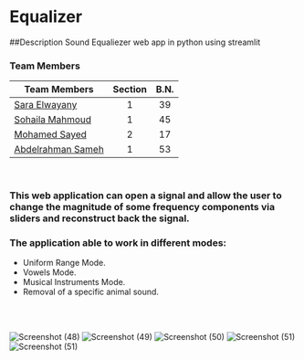 # Equalizer
##Description
  Sound Equaliezer web app in python using streamlit


### Team Members
| Team Members                                                | Section| B.N. |
|-------------------------------------------------------------|:------:|:----:|
| [Sara Elwayany](https://github.com/Saraelwatany)            |    1   |  39  |
| [Sohaila Mahmoud](https://github.com/sohailamahmoud)        |    1   |  45  |
| [Mohamed Sayed](https://github.com/MohammadSayed02)         |    2   |  17  |
| [Abdelrahman Sameh](https://github.com/AbdelrahmanSameh1)   |    1   |  53  |

<br>

### **This web application** can open a signal and allow the user to change the magnitude of some frequency components via sliders and reconstruct back the signal.

### The application able to work in different modes:
* Uniform Range Mode.
* Vowels Mode.
* Musical Instruments Mode.
* Removal of a specific animal sound.


<br><br>



![Screenshot (48)](https://github.com/sbme-tutorials/sbe3110_f22_task2_team-27/blob/main/Images/Screenshot%202022-11-22%20235914.png)
![Screenshot (49)](https://github.com/sbme-tutorials/sbe3110_f22_task2_team-27/blob/main/Images/Screenshot%202022-11-22%20235940.png)
![Screenshot (50)](https://github.com/sbme-tutorials/sbe3110_f22_task2_team-27/blob/main/Images/Screenshot%202022-11-23%20000143.png)
![Screenshot (51)](https://github.com/sbme-tutorials/sbe3110_f22_task2_team-27/blob/main/Images/Screenshot%202022-11-23%20000445.png)
![Screenshot (51)](https://github.com/sbme-tutorials/sbe3110_f22_task2_team-27/blob/main/Images/Screenshot%202022-11-23%20000525.png)

